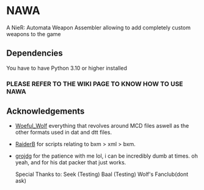
# NAWA

A NieR: Automata Weapon Assembler allowing to add completely custom weapons to the game




## Dependencies

You have to have Python 3.10 or higher installed


    
### PLEASE REFER TO THE WIKI PAGE TO KNOW HOW TO USE NAWA



## Acknowledgements

 - [Woeful_Wolf](https://github.com/WoefulWolf) everything that revolves around MCD files aswell as the other formats used in dat and dtt files.
 - [RaiderB](https://github.com/ArthurHeitmann) for scripts relating to bxm > xml > bxm.
 - [grojdg](https://github.com/xxk-i) for the patience with me lol, i can be incredibly dumb at times. oh yeah, and for his dat packer that just works.
   
   Special Thanks to:
                Seek (Testing)
                Baal (Testing)
                Wolf's Fanclub(dont ask)
                
